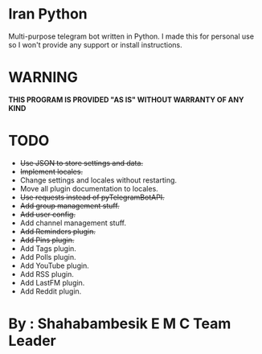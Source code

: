 # Iran Python
Multi-purpose telegram bot written in Python. I made this for personal use so I won't provide any support or install instructions.

# WARNING
<b>THIS PROGRAM IS PROVIDED "AS IS" WITHOUT WARRANTY OF ANY KIND</b>

# TODO
* ~~Use JSON to store settings and data.~~
* ~~Implement locales.~~
* Change settings and locales without restarting.
* Move all plugin documentation to locales.
* ~~Use requests instead of pyTelegramBotAPI.~~
* ~~Add group management stuff.~~
* ~~Add user config.~~
* Add channel management stuff.
* ~~Add Reminders plugin.~~
* ~~Add Pins plugin.~~
* Add Tags plugin.
* Add Polls plugin.
* Add YouTube plugin.
* Add RSS plugin.
* Add LastFM plugin.
* Add Reddit plugin.


# By : Shahabambesik E M C Team Leader
